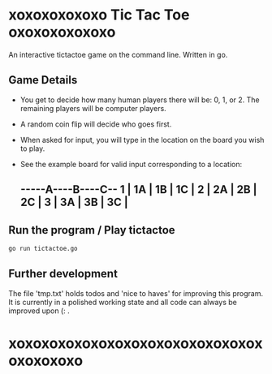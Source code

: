 
# xoxoxoxoxoxo Tic Tac Toe oxoxoxoxoxoxo

An interactive tictactoe game on the command line. Written in go.

## Game Details
 - You get to decide how many human players there will be: 0, 1, or 2. The remaining players will be computer players.
 - A random coin flip will decide who goes first.
 - When asked for input, you will type in the location on the board you wish to play.
 - See the example board for valid input corresponding to a location:

	-----A----B----C--
	 1 | 1A | 1B | 1C |
	 2 | 2A | 2B | 2C |
	 3 | 3A | 3B | 3C |
	-------------------

## Run the program / Play tictactoe
```bash
go run tictactoe.go
```

## Further development
The file 'tmp.txt' holds todos and 'nice to haves' for improving this program. It is currently in a polished working state and all code can always be improved upon (: . 

# xoxoxoxoxoxoxoxoxoxoxoxoxoxoxoxoxoxoxoxo
